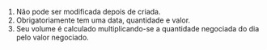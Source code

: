 1. Não pode ser modificada depois de criada.
2. Obrigatoriamente tem uma data, quantidade e valor.
3. Seu volume é calculado multiplicando-se a quantidade negociada do dia pelo valor negociado.